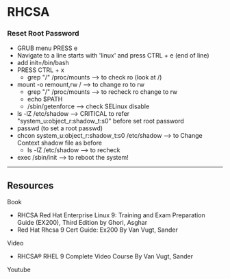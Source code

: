 # RHCSA
### Reset Root Password
- GRUB menu PRESS e
- Navigate to a line starts with 'linux' and press CTRL + e (end of line)
- add init=/bin/bash
- PRESS CTRL + x
  - grep "/" /proc/mounts --> to check ro (look at /)
- mount -o remount,rw / --> to change ro to rw
  - grep "/" /proc/mounts --> to recheck ro change to rw
  - echo $PATH
  - /sbin/getenforce --> check SELinux disable
- ls -lZ /etc/shadow --> CRITICAL to refer "system_u:object_r:shadow_t:s0" before set root password
- passwd (to set a root passwd)
- chcon system_u:object_r:shadow_t:s0 /etc/shadow --> to Change Context shadow file as before
  - ls -lZ /etc/shadow --> to recheck
- exec /sbin/init --> to reboot the system!

---
## Resources
Book
- RHCSA Red Hat Enterprise Linux 9: Training and Exam Preparation Guide (EX200), Third Edition by Ghori, Asghar
- Red Hat Rhcsa 9 Cert Guide: Ex200 By Van Vugt, Sander

Video
- RHCSA® RHEL 9 Complete Video Course By Van Vugt, Sander

Youtube
